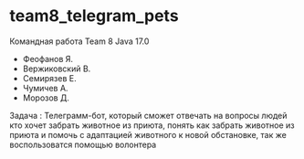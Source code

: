 # team8_telegram_pets
Командная работа Team 8 Java 17.0

- Феофанов Я.
- Вержиковский В.
- Семирязев Е.
- Чумичев А.
- Морозов Д.

Задача : 
Телеграмм-бот, который сможет отвечать на вопросы людей кто хочет забрать животное из приюта, понять как забрать животное из приюта и помочь с адаптацией животного к новой обстановке, так же воспользоватся помощью волонтера 
